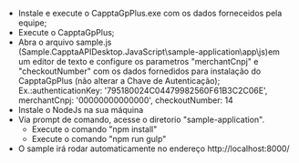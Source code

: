 - Instale e execute o CapptaGpPlus.exe com os dados forneceidos pela equipe;
- Execute o CapptaGpPlus;
- Abra o arquivo sample.js (Sample.CapptaAPIDesktop.JavaScript\sample-application\app\js)em um editor de texto e configure os parametros "merchantCnpj" e "checkoutNumber" com os dados fornedidos para instalação do CapptaGpPlus (não alterar a Chave de Autenticação);
Ex.:authenticationKey: '795180024C04479982560F61B3C2C06E',
    merchantCnpj: '00000000000000',
    checkoutNumber: 14
- Instale o NodeJs na sua máquina
- Via prompt de comando, acesse o diretorio "sample-application".
	- Execute o comando "npm install"
	- Execute o comando "npm run gulp"
- O sample irá rodar automaticamente no endereço http://localhost:8000/
